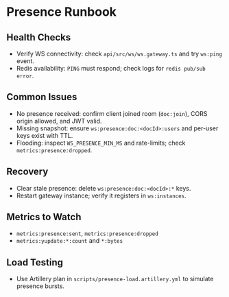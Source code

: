 # Presence Runbook

## Health Checks
- Verify WS connectivity: check `api/src/ws/ws.gateway.ts` and try `ws:ping` event.
- Redis availability: `PING` must respond; check logs for `redis pub/sub error`.

## Common Issues
- No presence received: confirm client joined room (`doc:join`), CORS origin allowed, and JWT valid.
- Missing snapshot: ensure `ws:presence:doc:<docId>:users` and per-user keys exist with TTL.
- Flooding: inspect `WS_PRESENCE_MIN_MS` and rate-limits; check `metrics:presence:dropped`.

## Recovery
- Clear stale presence: delete `ws:presence:doc:<docId>:*` keys.
- Restart gateway instance; verify it registers in `ws:instances`.

## Metrics to Watch
- `metrics:presence:sent`, `metrics:presence:dropped`
- `metrics:yupdate:*:count` and `*:bytes`

## Load Testing
- Use Artillery plan in `scripts/presence-load.artillery.yml` to simulate presence bursts.

